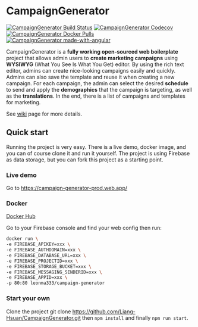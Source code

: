 # CampaignGenerator

[![CampaignGenerator Build Status](https://travis-ci.org/Liang-Hsuan/CampaignGenerator.svg?branch=master)](https://travis-ci.org/Liang-Hsuan/CampaignGenerator)
[![CampaignGenerator Codecov](https://codecov.io/gh/Liang-Hsuan/CampaignGenerator/branch/master/graph/badge.svg)](https://codecov.io/gh/Liang-Hsuan/CampaignGenerator)
[![CampaignGenerator Docker Pulls](https://img.shields.io/docker/pulls/leonma333/campaign-generator)](https://hub.docker.com/r/leonma333/campaign-generator)
[![CampaignGenerator made-with-angular](https://img.shields.io/badge/made%20with-angular-red)](https://angular.io/)

CampaignGenerator is a **fully working open-sourced web boilerplate** project that allows admin users to **create marketing campaigns** using **WYSIWYG** (What You See Is What You Get) editor. By using the rich text editor, admins can create nice-looking campaigns easily and quickly. Admins can also save the template and reuse it when creating a new campaign. For each campaign, the admin can select the desired **schedule** to send and apply the **demographics** that the campaign is targeting, as well as the **translations**. In the end, there is a list of campaigns and templates for marketing.

See [wiki](https://github.com/Liang-Hsuan/CampaignGenerator/wiki) page for more details.

## Quick start

Running the project is very easy. There is a live demo, docker image, and you can of course clone it and run it yourself. The project is using Firebase as data storage, but you can fork this project as a starting point.

### Live demo

Go to https://campaign-generator-prod.web.app/

### Docker

[Docker Hub](https://hub.docker.com/repository/docker/leonma333/campaign-generator)

Go to your Firebase console and find your web config then run:

``` Bash
docker run \
-e FIREBASE_APIKEY=xxx \
-e FIREBASE_AUTHDOMAIN=xxx \
-e FIREBASE_DATABASE_URL=xxx \
-e FIREBASE_PROJECTID=xxx \
-e FIREBASE_STORAGE_BUCKET=xxx \
-e FIREBASE_MESSAGING_SENDERID=xxx \
-e FIREBASE_APPID=xxx \
-p 80:80 leonma333/campaign-generator
```

### Start your own

Clone the project git clone https://github.com/Liang-Hsuan/CampaignGenerator.git then `npm install` and finally `npm run start`.
